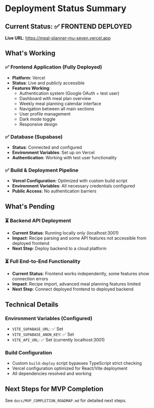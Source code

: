 # Deployment Status Summary

## Current Status: ✅ FRONTEND DEPLOYED

**Live URL**: https://meal-planner-mu-seven.vercel.app

## What's Working

### ✅ Frontend Application (Fully Deployed)
- **Platform**: Vercel
- **Status**: Live and publicly accessible
- **Features Working**:
  - Authentication system (Google OAuth + test user)
  - Dashboard with meal plan overview
  - Weekly meal planning calendar interface
  - Navigation between all main sections
  - User profile management
  - Dark mode toggle
  - Responsive design

### ✅ Database (Supabase)
- **Status**: Connected and configured
- **Environment Variables**: Set up on Vercel
- **Authentication**: Working with test user functionality

### ✅ Build & Deployment Pipeline
- **Vercel Configuration**: Optimized with custom build script
- **Environment Variables**: All necessary credentials configured
- **Public Access**: No authentication barriers

## What's Pending

### ⏳ Backend API Deployment
- **Current Status**: Running locally only (localhost:3001)
- **Impact**: Recipe parsing and some API features not accessible from deployed frontend
- **Next Step**: Deploy backend to a cloud platform

### ⏳ Full End-to-End Functionality
- **Current Status**: Frontend works independently, some features show connection errors
- **Impact**: Recipe import, advanced meal planning features limited
- **Next Step**: Connect deployed frontend to deployed backend

## Technical Details

### Environment Variables (Configured)
- `VITE_SUPABASE_URL`: ✅ Set
- `VITE_SUPABASE_ANON_KEY`: ✅ Set  
- `VITE_API_URL`: ✅ Set (currently localhost:3001)

### Build Configuration
- Custom `build:deploy` script bypasses TypeScript strict checking
- Vercel configuration optimized for React/Vite deployment
- All dependencies resolved and working

## Next Steps for MVP Completion

See `docs/MVP_COMPLETION_ROADMAP.md` for detailed next steps.
